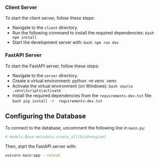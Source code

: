 ### Client Server

To start the client server, follow these steps:

*   Navigate to the `client` directory.
*   Run the following command to install the required dependencies: ```bash npm install ```
*   Start the development server with: ```bash npm run dev```

### FastAPI Server

To start the FastAPI server, follow these steps:

*   Navigate to the `server` directory.
*   Create a virtual environment: <bash>python -m venv .venv</bash>
*   Activate the virtual environment (on Windows): ```bash source .venv\Scripts\activate```
*   Install the required dependencies from the `requirements-dev.txt` file: ```bash pip install -r 
requirements-dev.txt```

**Configuring the Database**
---------------------------

To connect to the database, uncomment the following line in `main.py`:
```python
# models.Base.metadata.create_all(bind=engine)
```

Then, start the FastAPI server with:
```bash
uvicorn main:app --reload
```
